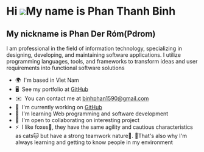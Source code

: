 Hi ![](https://user-images.githubusercontent.com/18350557/176309783-0785949b-9127-417c-8b55-ab5a4333674e.gif)My name is Phan Thanh Binh
=======================================================================================================================================

My nickname is Phan Der Róm(Pdrom)
----------------------------------

I am professional in the field of information technology, specializing in designing, developing, and maintaining software applications. I utilize programming languages, tools, and frameworks to transform ideas and user requirements into functional software solutions

*   🌍  I'm based in Viet Nam
*   🖥️  See my portfolio at [GitHub](http://https://github.com/Pdrom1590)
*   ✉️  You can contact me at [binhphan1590@gmail.com](mailto:binhphan1590@gmail.com)
*   🚀  I'm currently working on [GitHub](http://github.com/Pdrom1590)
*   🧠  I'm learning Web programming and software development
*   🤝  I'm open to collaborating on interesting project
*   ⚡  I like foxes🦊, they have the same agility and cautious characteristics as cats🐱 but have a strong teamwork nature📌. 📍That's also why I'm always learning and getting to know people in my environment
